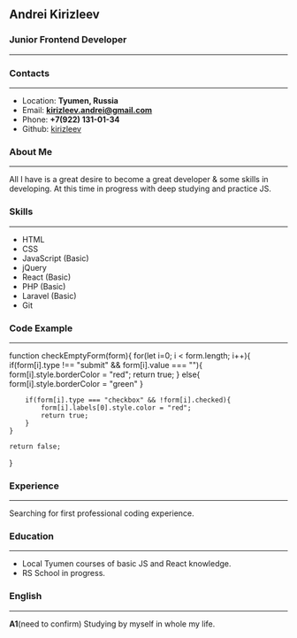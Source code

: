## **Andrei Kirizleev**
### Junior Frontend Developer
---
### **Contacts**
---
* Location: **Tyumen, Russia**
* Email: **kirizleev.andrei@gmail.com**
* Phone:  **+7(922) 131-01-34**
* Github: [kirizleev](https://github.com/kirizleev "To Kirizleev's GitHub")

### **About Me**
---
All I have is a great desire to become a great developer & some skills in developing.
At this time in progress with deep studying and practice JS.
### **Skills**
---
* HTML
* CSS
* JavaScript (Basic)
* jQuery
* React (Basic)
* PHP (Basic)
* Laravel (Basic)
* Git

### **Code Example**
---
function checkEmptyForm(form){
    for(let i=0; i < form.length; i++){
        if(form[i].type !== "submit" && form[i].value === ""){
            form[i].style.borderColor = "red";
            return true;
        }
        else{
            form[i].style.borderColor = "green"
        }

        if(form[i].type === "checkbox" && !form[i].checked){
            form[i].labels[0].style.color = "red";
            return true;
        }
    }

    return false;
}

### **Experience**
---
Searching for first professional coding experience.
### **Education**
---
* Local Tyumen courses of basic JS and React knowledge.
* RS School in progress.

### **English**
---
**A1**(need to confirm) Studying by myself in whole my life.
